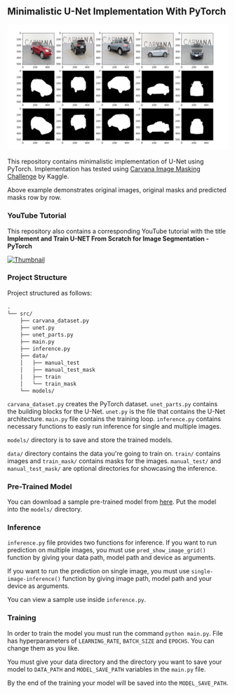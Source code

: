 ## Minimalistic U-Net Implementation With PyTorch

![Sample Result](./assets/multi-image-ex-min.png)

This repository contains minimalistic implementation of U-Net using PyTorch. Implementation has tested using [Carvana Image Masking Challenge](https://www.kaggle.com/c/carvana-image-masking-challenge) by Kaggle.

Above example demonstrates original images, original masks and predicted masks row by row.

### YouTube Tutorial
This repository also contains a corresponding YouTube tutorial with the title **Implement and Train U-NET From Scratch for Image Segmentation - PyTorch**

[![Thumbnail](./assets/new-thumbnail.png)](https://www.youtube.com/watch?v=HS3Q_90hnDg&t=10s)

### Project Structure
Project structured as follows:

```
.
└── src/
    ├── carvana_dataset.py
    ├── unet.py
    ├── unet_parts.py
    ├── main.py
    ├── inference.py
    ├── data/
    │   ├── manual_test
    │   ├── manual_test_mask
    │   ├── train
    │   └── train_mask
    └── models/
```

`carvana_dataset.py` creates the PyTorch dataset. `unet_parts.py` contains the building blocks for the U-Net. `unet.py` is the file that contains the U-Net architecture. `main.py` file contains the training loop. `inference.py` contains necessary functions to easly run inference for single and multiple images.

`models/` directory is to save and store the trained models.

`data/` directory contains the data you're going to train on. `train/` contains images and `train_mask/` contains masks for the images. `manual_test/` and `manual_test_mask/` are optional directories for showcasing the inference.

### Pre-Trained Model
You can download a sample pre-trained model from [here](https://drive.google.com/file/d/1evei4cZkBlpoq70iapItN1ojldIXSOc2/view?usp=sharing). Put the model into the `models/` directory.

### Inference
`inference.py` file provides two functions for inference. If you want to run prediction on multiple images, you must use `pred_show_image_grid()` function by giving your data path, model path and device as arguments.

If you want to run the prediction on single image, you must use `single-image-inference()` function by giving image path, model path and your device as arguments. 

You can view a sample use inside `inference.py`.

### Training
In order to train the model you must run the command `python main.py`. File has hyperparameters of `LEARNING_RATE`, `BATCH_SIZE` and `EPOCHS`. You can change them as you like.

You must give your data directory and the directory you want to save your model to `DATA_PATH` and `MODEL_SAVE_PATH` variables in the `main.py` file.

By the end of the training your model will be saved into the `MODEL_SAVE_PATH`.
